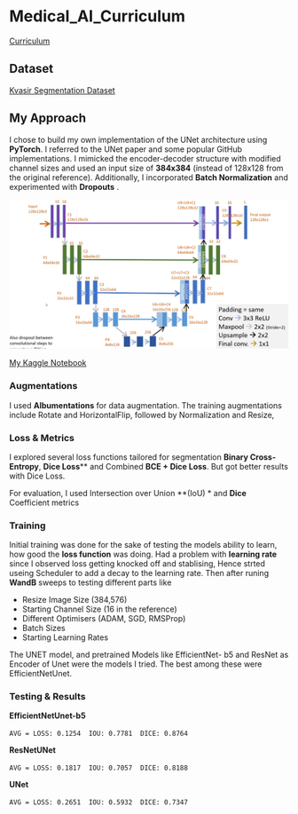 # Medical_AI_Curriculum

[Curriculum](https://amfoss-in.gitbook.io/ai-track/curriculum/medical-ai)

## Dataset

[Kvasir Segmentation Dataset](https://datasets.simula.no/kvasir-seg/)

## My Approach

I chose to build my own implementation of the UNet architecture using **PyTorch**. I referred to the UNet paper and some popular GitHub implementations. I mimicked the encoder-decoder structure with modified channel sizes and used an input size of **384x384** (instead of 128x128 from the original reference). Additionally, I incorporated **Batch Normalization** and experimented with **Dropouts** .

![image](Images/simple-unet.png)

[My Kaggle Notebook](https://www.kaggle.com/code/jatayu000/polyp-segmentation)

###  Augmentations

I used **Albumentations** for data augmentation. The training augmentations include Rotate and HorizontalFlip, followed by Normalization and Resize, 

### Loss & Metrics

I explored several loss functions tailored for segmentation **Binary Cross-Entropy**, **Dice Loss**** and  Combined **BCE + Dice Loss**. But got better results with Dice Loss.

For evaluation, I used Intersection over Union **(IoU) * and **Dice** Coefficient metrics

### Training

Initial training was done for the sake of testing the models ability to learn, how good the **loss function** was doing. Had a problem with **learning rate** since I observed loss getting knocked off and stablising, Hence strted useing Scheduler to add a decay to the learning rate. Then after runing **WandB** sweeps to testing different parts like 
- Resize Image Size (384,576)
- Starting Channel Size (16 in the reference)
- Different Optimisers (ADAM, SGD, RMSProp)
- Batch Sizes
- Starting Learning Rates

The UNET model, and pretrained Models like EfficientNet- b5 and ResNet as Encoder of Unet were the models I tried. The best among these were EfficientNetUnet.

### Testing & Results

**EfficientNetUnet-b5**

`AVG = LOSS: 0.1254  IOU: 0.7781  DICE: 0.8764`

**ResNetUNet**

`AVG = LOSS: 0.1817  IOU: 0.7057  DICE: 0.8188`

**UNet**

`AVG = LOSS: 0.2651  IOU: 0.5932  DICE: 0.7347`
